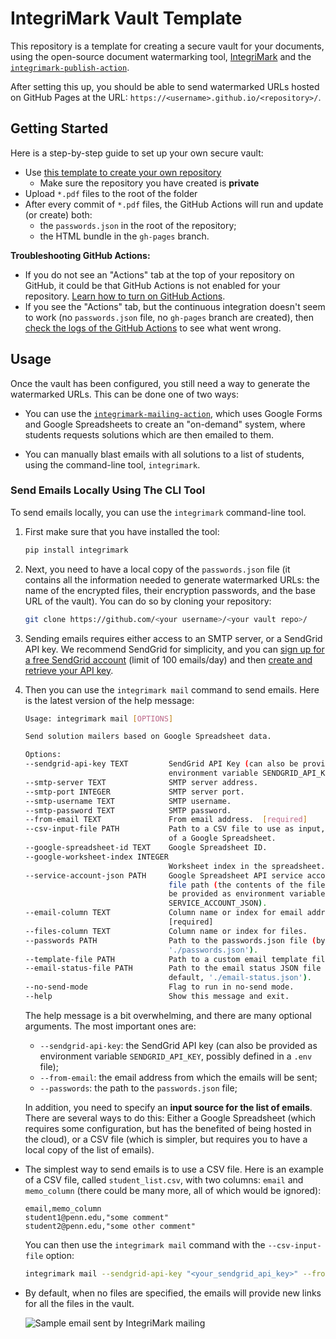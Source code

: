 # IntegriMark Vault Template

This repository is a template for creating a secure vault for your documents, using the open-source document watermarking tool, [IntegriMark](https://github.com/integrimark/) and the [`integrimark-publish-action`](https://github.com/integrimark/integrimark-publish-action/).

After setting this up, you should be able to send watermarked URLs hosted on GitHub Pages at the URL: `https://<username>.github.io/<repository>/`.

## Getting Started

Here is a step-by-step guide to set up your own secure vault:

- Use [this template to create your own repository](https://docs.github.com/en/repositories/creating-and-managing-repositories/creating-a-repository-from-a-template#creating-a-repository-from-a-template)
  - Make sure the repository you have created is **private**
- Upload `*.pdf` files to the root of the folder
- After every commit of `*.pdf` files, the GitHub Actions will run and update (or create) both:
  - the `passwords.json` in the root of the repository;
  - the HTML bundle in the `gh-pages` branch.

**Troubleshooting GitHub Actions:**

- If you do not see an "Actions" tab at the top of your repository on GitHub, it could be that GitHub Actions is not enabled for your repository. [Learn how to turn on GitHub Actions](https://docs.github.com/en/repositories/managing-your-repositorys-settings-and-features/enabling-features-for-your-repository/managing-github-actions-settings-for-a-repository#managing-github-actions-permissions-for-your-repository).
- If you see the "Actions" tab, but the continuous integration doesn't seem to work (no `passwords.json` file, no `gh-pages` branch are created), then [check the logs of the GitHub Actions](https://docs.github.com/en/actions/using-workflows/about-workflows#viewing-the-activity-for-a-workflow-run) to see what went wrong.

## Usage

Once the vault has been configured, you still need a way to generate the watermarked URLs. This can be done one of two ways:

- You can use the [`integrimark-mailing-action`](https://github.com/integrimark/integrimark-mailing-action), which uses Google Forms and Google Spreadsheets to create an "on-demand" system, where students requests solutions which are then emailed to them.

- You can manually blast emails with all solutions to a list of students, using the command-line tool, `integrimark`.

### Send Emails Locally Using The CLI Tool

To send emails locally, you can use the `integrimark` command-line tool.

1. First make sure that you have installed the tool:

    ```bash
    pip install integrimark
    ```

2. Next, you need to have a local copy of the `passwords.json` file (it contains all the information needed to generate watermarked URLs: the name of the encrypted files, their encryption passwords, and the base URL of the vault). You can do so by cloning your repository:

    ```bash
    git clone https://github.com/<your username>/<your vault repo>/
    ```

3. Sending emails requires either access to an SMTP server, or a SendGrid API key. We recommend SendGrid for simplicity, and you can [sign up for a free SendGrid account](https://signup.sendgrid.com/) (limit of 100 emails/day) and then [create and retrieve your API key](https://app.sendgrid.com/settings/api_keys).

3. Then you can use the `integrimark mail` command to send emails. Here is the latest version of the help message:

    ```bash
    Usage: integrimark mail [OPTIONS]

    Send solution mailers based on Google Spreadsheet data.

    Options:
    --sendgrid-api-key TEXT         SendGrid API Key (can also be provided as
                                    environment variable SENDGRID_API_KEY).
    --smtp-server TEXT              SMTP server address.
    --smtp-port INTEGER             SMTP server port.
    --smtp-username TEXT            SMTP username.
    --smtp-password TEXT            SMTP password.
    --from-email TEXT               From email address.  [required]
    --csv-input-file PATH           Path to a CSV file to use as input, instead
                                    of a Google Spreadsheet.
    --google-spreadsheet-id TEXT    Google Spreadsheet ID.
    --google-worksheet-index INTEGER
                                    Worksheet index in the spreadsheet.
    --service-account-json PATH     Google Spreadsheet API service account JSON
                                    file path (the contents of the file can also
                                    be provided as environment variable
                                    SERVICE_ACCOUNT_JSON).
    --email-column TEXT             Column name or index for email addresses.
                                    [required]
    --files-column TEXT             Column name or index for files.
    --passwords PATH                Path to the passwords.json file (by default,
                                    './passwords.json').
    --template-file PATH            Path to a custom email template file.
    --email-status-file PATH        Path to the email status JSON file (by
                                    default, './email-status.json').
    --no-send-mode                  Flag to run in no-send mode.
    --help                          Show this message and exit.
    ```

    The help message is a bit overwhelming, and there are many optional arguments. The most important ones are:
    - `--sendgrid-api-key`: the SendGrid API key (can also be provided as environment variable `SENDGRID_API_KEY`, possibly defined in a `.env` file);
    - `--from-email`: the email address from which the emails will be sent;
    - `--passwords`: the path to the `passwords.json` file;

    In addition, you need to specify an **input source for the list of emails**. There are several ways to do this: Either a Google Spreadsheet (which requires some configuration, but has the benefited of being hosted in the cloud), or a CSV file (which is simpler, but requires you to have a local copy of the list of emails).

- The simplest way to send emails is to use a CSV file. Here is an example of a CSV file, called `student_list.csv`, with two columns: `email` and `memo_column` (there could be many more, all of which would be ignored):

    ```csv
    email,memo_column
    student1@penn.edu,"some comment"
    student2@penn.edu,"some other comment"
    ```

    You can then use the `integrimark mail` command with the `--csv-input-file` option:

    ```bash
    integrimark mail --sendgrid-api-key "<your_sendgrid_api_key>" --from-email "lumbroso@seas.upenn.edu" --passwords "./<your vault repo>/passwords.json" --csv-input-file "student_list.csv" --email-column "email"
    ```

- By default, when no files are specified, the emails will provide new links for all the files in the vault.

    ![Sample email sent by IntegriMark mailing](https://integrimark.github.io/page/sample-walkthrough/sshot5-sample-mailing.png)
